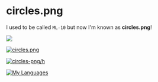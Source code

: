 # circles.png 

I used to be called `ML-10` but now I'm known as **circles.png**!

![](https://komarev.com/ghpvc/?username=circles-png)

[![circles.png](https://github-readme-stats.vercel.app/api?username=circles-png&hide=stars,prs&show_icons=true&theme=midnight-purple)](https://github.com/circles-png)

[![circles-png/h](https://github-readme-stats.vercel.app/api/pin/?username=circles-png&repo=h&show_owner=true&theme=midnight-purple)](https://github.com/circles-png/h)

[![My Languages](https://github-readme-stats.vercel.app/api/top-langs/?username=circles-png&theme=midnight-purple&exclude_repo=github-coding&layout=compact)](https://github.com/circles-png)
